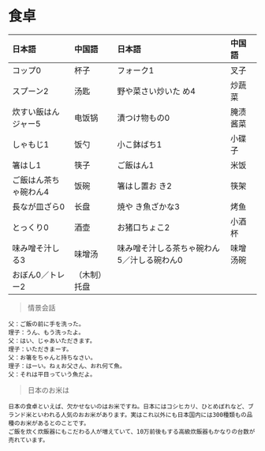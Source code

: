 # 食卓

| 日本語                             | 中国語       | 日本語                                                  | 中国語   |
| :--------------------------------- | :----------- | :------------------------------------------------------ | :------- |
| <ruby>コップ0</ruby>               | 杯子         | <ruby>フォーク1</ruby>                                  | 叉子     |
| <ruby>スプーン2</ruby>             | 汤匙         | <ruby>野や菜さい炒いた め4</ruby>                       | 炒蔬菜   |
| <ruby>炊すい飯はん ジャー5</ruby>  | 电饭锅       | <ruby>漬つけ物もの0</ruby>                              | 腌渍酱菜 |
| <ruby>しゃもじ1</ruby>             | 饭勺         | <ruby>小こ鉢ばち1</ruby>                                | 小碟子   |
| <ruby>箸はし1</ruby>               | 筷子         | <ruby>ご飯はん1</ruby>                                  | 米饭     |
| <ruby>ご飯はん茶ちゃ碗わん4</ruby> | 饭碗         | <ruby>箸はし置お き2</ruby>                             | 筷架     |
| <ruby>長なが皿ざら0</ruby>         | 长盘         | <ruby>焼や き魚ざかな3</ruby>                           | 烤鱼     |
| <ruby>とっくり0</ruby>             | 酒壶         | <ruby>お猪口ちょこ2</ruby>                              | 小酒杯   |
| <ruby>味み噌そ汁しる3</ruby>       | 味增汤       | <ruby>味み噌そ汁しる茶ちゃ碗わん5／汁しる碗わん0</ruby> | 味增汤碗 |
| <ruby>おぼん0／トレー2</ruby>      | （木制）托盘 |                                                         |          |

> 情景会話

```text
父：ご飯の前に手を洗った。
理子：うん、もう洗ったよ。
父：はい、じゃあいただきます。
理子：いただきまーす。
父：お箸をちゃんと持ちなさい。
理子：はーい。ねぇお父さん、おれ何て魚。
父：それは平目っていう魚だよ。
```

> 日本のお米は

```text
日本の食卓といえば、欠かせないのはお米ですね。日本にはコシヒカリ、ひとめぼれなど、ブランド米といわれる人気のおお米があります。実はこれ以外にも日本国内には300種類もの品種のお米があるとのことです。
ご飯を炊く炊飯器にもこだわる人が増えていて、10万前後もする高級炊飯器もかなりの台数が売れています。
```
